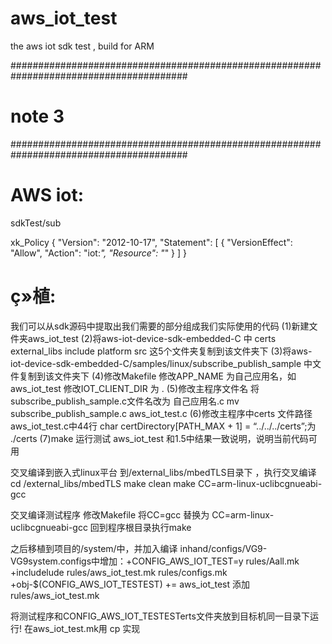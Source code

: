 # aws_iot_test
the aws iot sdk test , build for ARM

########################################################################################
# note 3
########################################################################################
# AWS iot:
sdkTest/sub

xk_Policy
{
	"Version": "2012-10-17",
		"Statement": [
		{
			"VersionEffect": "Allow",
			"Action": "iot:*",
			"Resource": "*"
		}
	]
}


# ç»植:
我们可以从sdk源码中提取出我们需要的部分组成我们实际使用的代码
(1)新建文件夹aws_iot_test
(2)将aws-iot-device-sdk-embedded-C 中 certs external_libs include platform src 这5个文件夹复制到该文件夹下
(3)将aws-iot-device-sdk-embedded-C/samples/linux/subscribe_publish_sample 中文件复制到该文件夹下
(4)修改Makefile
修改APP_NAME 为自己应用名，如aws_iot_test
修改IOT_CLIENT_DIR 为 .
(5)修改主程序文件名
将subscribe_publish_sample.c文件名改为 自己应用名.c
mv subscribe_publish_sample.c aws_iot_test.c
(6)修改主程序中certs 文件路径
aws_iot_test.c中44行 char certDirectory[PATH_MAX + 1] = “../../../certs”;为 ./certs
(7)make 运行测试 aws_iot_test 和1.5中结果一致说明，说明当前代码可用

交叉编译到嵌入式linux平台
到/external_libs/mbedTLS目录下 ，执行交叉编译
cd /external_libs/mbedTLS
make clean
make CC=arm-linux-uclibcgnueabi-gcc

交叉编译测试程序
修改Makefile
将CC=gcc 替换为
CC=arm-linux-uclibcgnueabi-gcc
回到程序根目录执行make

之后移植到项目的/system/中，并加入编译
inhand/configs/VG9-VG9system.configs中增加：+CONFIG_AWS_IOT_TEST=y
rules/Aall.mk    +includelude rules/aws_iot_test.mk
rules/configs.mk    +obj-$(CONFIG_AWS_IOT_TESTEST) += aws_iot_test
添加 rules/aws_iot_test.mk

将测试程序和CONFIG_AWS_IOT_TESTESTerts文件夹放到目标机同一目录下运行!
在aws_iot_test.mk­用 cp 实现


